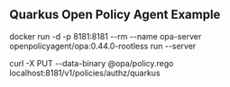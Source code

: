 Quarkus Open Policy Agent Example
---

docker run -d -p 8181:8181 --rm --name opa-server openpolicyagent/opa:0.44.0-rootless run --server

curl -X PUT --data-binary @opa/policy.rego  localhost:8181/v1/policies/authz/quarkus 
